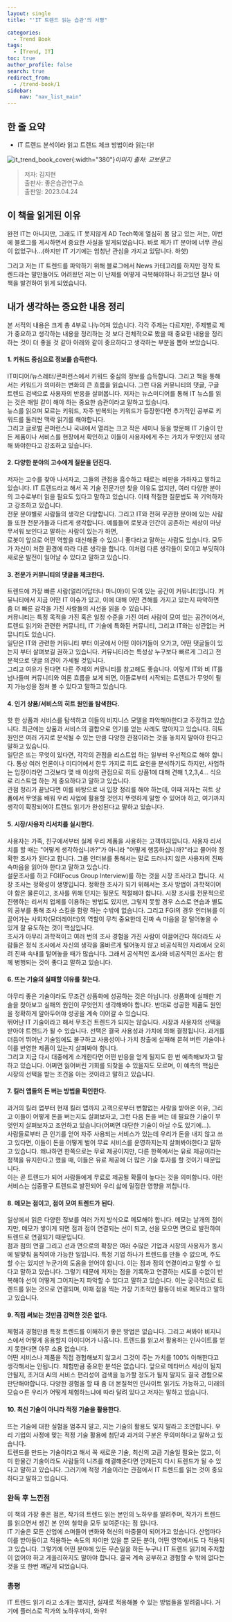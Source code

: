 ```yaml
---
layout: single 
title: "'IT 트렌드 읽는 습관'의 서평"

categories: 
  - Trend Book
tags:
  - [Trend, IT]
toc: true
author_profile: false
search: true
redirect_from:
  - /trend-book/1 
sidebar:
    nav: "nav_list_main"
---
```


## 한 줄 요약
- IT 트렌드 분석이라 읽고 트렌드 체크 방법이라 읽는다!

![it_trend_book_cover](/images/books/trend-book/it_trend_book_cover.jpeg){:width="380"}*이미지 출처: 교보문고*

> 저자: 김지현 \
> 출판사: 좋은습관연구소 \
> 출판일: 2023.04.24 


## 이 책을 읽게된 이유 
완전 IT는 아니지만, 그래도 IT 못지않게 AD Tech쪽에 열심히 몸 담고 있는 저는, 이번에 블로그를 게시하면서 중요한 사실을 알게되었습니다.
바로 제가 IT 분야에 너무 관심이 없었구나...(하지만 IT 기기에는 엄청난 관심을 가지고 있답니다. 하핫) 

그리고 저는 IT 트렌드를 파악하기 위해 블로그에서 News 카테고리를 하지만 정작 트렌드라는 말만들어도 어려웠던 저는 이 난제를 어떻게 극복해야하나 하고있던 찰나 이 책을 발견하여 읽게 되었습니다. 

## 내가 생각하는 중요한 내용 정리 

본 서적의 내용은 크게 총 4부로 나누어져 있습니다. 각각 주제는 다르지만, 주제별로 제가 중요하고 생각하는 내용을 정리하는 것 보다 전체적으로 봤을 때 중요한 내용을 정리하는 것이 더 좋을 것 같아 아래와 같이 중요하다고 생각하는 부분을 뽑아 보았습니다.

#### 1. 키워드 중심으로 정보를 습득한다.
IT미디어/뉴스레터/콘퍼런스에서 키워드 중심의 정보를 습득합니다. 그리고 책을 통해서는 키워드가 의미하는 변화의 큰 흐름을 읽습니다. 그런 다음 커뮤니티의 댓글, 구글 트렌드 검색으로 사용자의 반응을 살펴봅니다.
저자는 뉴스미디어를 통해 IT 뉴스를 읽는 것은 매일 같이 해야 하는 중요한 습관이라고 말하고 있습니다.\
뉴스를 읽으며 모르는 키워드, 자주 반복되는 키워드가 등장한다면 추가적인 공부로 키워드를 둘러싼 맥락 읽기를 해야합니다.\
그리고 글로벌 콘퍼런스나 국내에서 열리는 크고 작은 세미나 등을 방문해 IT 기술이 만든 제품이나 서비스를 현장에서 확인하고 이들이 사용자에게 주는 가치가 무엇인지 생각해 봐야한다고 강조하고 있습니다.

#### 2. 다양한 분야의 고수에게 질문을 던진다. 
저자는 고수를 찾아 나서자고, 그들의 관점을 흡수하고 때로는 비판을 가하자고 말하고 있습니다. IT 트렌드라고 해서 꼭 기술 전문가만 찾을 이유도 없지만, 여러 다양한 분야의 고수로부터 읽을 필요도 있다고 말하고 있습니다. 이때 적절한 질문법도 꼭 기억하자고 강조하고 있습니다.\
전문 분야별로 사람들의 생각은 다양합니다. 그리고 IT와 전혀 무관한 분야에 있는 사람들 또한 전문가들과 다르게 생각합니다. 예를들어 로봇과 인간이 공존하는 세상이 마냥 무서워 보인다고 말하는 사람이 있는가 하면, \
로봇이 앞으로 어떤 역할을 대신해줄 수 있으니 좋다라고 말하는 사람도 있습니다. 모두가 자신이 처한 환경에 따라 다른 생각을 합니다. 이처럼 다른 생각들이 모이고 부딪혀야 새로운 발전이 일어날 수 있다고 말하고 있습니다.

#### 3. 전문가 커뮤니티의 댓글을 체크한다. 
트렌드에 가장 빠른 사람(얼리어답터나 마니아)이 모여 있는 공간이 커뮤니티입니다. 커뮤니티에서 지금 어떤 IT 이슈가 있고, 이에 대해 어떤 견해를 가지고 있는지 파악하면 좀 더 빠른 감각을 가진 사람들의 시선을 읽을 수 있습니다.\
커뮤니티는 특정 목적을 가진 혹은 일정 수준을 가진 여러 사람이 모여 있는 공간이어서, 트렌드 읽기와 관련한 커뮤니티, IT 기술에 특화된 커뮤니티, 그리고 IT와는 상관없는 커뮤니티도 있습니다.\
일단은 IT와 관련한 커뮤니티 부터 이곳에서 어떤 이야기들이 오가고, 어떤 댓글들이 있는지 부터 살펴보길 권하고 있습니다. 커뮤니티라는 특성상 누구보다 빠르게 그리고 전문적으로 댓글 의견이 가세될 것입니다.\
그리고 여유가 된다면 다른 주제의 커뮤니티를 참고해도 좋습니다. 이렇게 IT와 비 IT를 넘나들며 커뮤니티와 여론 흐름을 보게 되면, 이들로부터 시작되는 트렌드가 무엇이 될지 가능성을 점쳐 볼 수 있다고 말하고 있습니다.

#### 4. 인기 상품/서비스의 히트 원인을 탐색한다.
핫 한 상품과 서비스를 탐색하고 이들의 비지니스 모델을 파악해야한다고 주장하고 있습니다. 최근에는 상품과 서비스의 결합으로 인기를 얻는 사례도 많아지고 있습니다. 히트 원인은 여러 가지로 분석될 수 있는 만큼 다양한 관점이라는 것을 놓치지 말아야 한다고 말하고 있습니다.\
일단은 뜨는 무엇이 있다면, 각각의 관점을 리스트업 하는 일부터 우선적으로 해야 합니다. 통상 여러 언론이나 미디어에서 한두 가지로 히트 요인을 분석하기도 하지만, 사업하는 입장이라면 그것보다 몇 배 이상의 관점으로 히트 상품1에 대해 견해 1,2,3,4… 식으로 리스트업 하는 게 중요하다고 말하고 있습니다.\
관점 정리가 끝났다면 이를 바탕으로 내 입장 정리를 해야 하는데, 이때 저자는 히트 상품에서 무엇을 배워 우리 사업에 활용할 것인지 뚜렷하게 말할 수 있어야 하고, 여기까지 생각이 확장되어야 트렌드 읽기가 완성된다고 말하고 있습니다.

#### 5. 시장/사용자 리서치를 실시한다.
사용자는 가족, 친구에서부터 실제 우리 제품을 사용하는 고객까지입니다. 사용자 리서치를 할 때는 "어떻게 생각하십니까?"가 아니라 "어떻게 행동하십니까?"라고 물어야 정확한 조사가 된다고 합니다. 그룹 인터뷰를 통해서는 말로 드러나지 않은 사용자의 진짜 속마음을 읽어야 한다고 말하고 있습니다.\
설문조사를 하고 FGI(Focus Group Interview)를 하는 것을 시장 조사라고 합니다. 시장 조사는 정확성이 생명입니다. 정확한 조사가 되기 위해서는 조사 방법이 과학적이어야 함은 물론이고, 조사를 위해 던지는 질문도 적절해야 합니다. 시장 조사를 전문적으로 진행하는 리서치 업체를 이용하는 방법도 있지만, 그렇지 못할 경우 스스로 연습과 별도의 공부를 통해 조사 스킬을 함량 하는 수밖에 없습니다. 그리고 FGI의 경우 인터뷰를 이끌어가는 사회자(모더레이터)의 역할이 무척 중요한데 진짜 속 마음을 잘 털어놓을 수 있게 잘 유도하는 것이 핵심입니다.\
조사가 아무리 과학적이고 여러 번의 조사 경험을 가진 사람이 이끌어간다 하더라도 사람들은 정식 조사에서 자신의 생각을 올바르게 털어놓지 않고 비공식적인 자리에서 오히려 진짜 속내를 털어놓을 때가 많습니다. 그래서 공식적인 조사와 비공식적인 조사는 함께 병행되는 것이 좋다고 말하고 있습니다.

#### 6. 뜨는 기술의 실패할 이유를 찾는다.
아무리 좋은 기술이라도 무조건 상품화에 성공하는 것은 아닙니다. 상품화에 실패한 기술을 찾아보고 실패의 원인이 무엇인지 생각해봐야 합니다. 반대로 성공한 제품도 원인을 정확하게 알아두어야 성공을 계속 이어갈 수 있습니다.\
뛰어난 IT 기술이라고 해서 무조건 트렌드가 되지는 않습니다. 시장과 사용자의 선택을 받아야 트렌드가 될 수 있습니다. 선택은 결국 사용성과 가치에 의해 결정됩니다. 과거를 더듬어 뛰어난 기술임에도 불구하고 사용성이나 가치 창출에 실패해 묻혀 버린 기술이나 이를 반영한 제품이 있는지 살펴봐야 합니다.\
그리고 지금 다시 대중에게 소개한다면 어떤 반응을 얻게 될지도 한 번 예측해보자고 말하고 있습니다. 어쩌면 잃어버린 기회를 되찾을 수 있을지도 모르며, 이 예측의 핵심은 시장의 선택을 받는 조건을 아는 것이라고 말하고 있습니다.

#### 7. 킬러 앱들의 돈 버는 방법을 확인한다.
과거의 킬러 앱부터 현재 킬러 앱까지 고객으로부터 변함없는 사랑을 받아온 이유, 그리고 이들이 어떻게 돈을 버는지도 살펴보자고, 그런 다음 돈을 버는 데 필요한 기술이 무엇인지 살펴보자고 조언하고 있습니다(어쩌면 대단한 기술이 아닐 수도 있기에...).\
사람들로부터 큰 인기를 얻어 자주 사용되는 서비스가 있는데 우리가 돈을 내지 않고 쓰고 있다면, 이들이 돈을 어떻게 벌어 무료 서비스를 운영하지는지 살펴봐야한다고 말하고 있습니다. 왜냐하면 한쪽으로는 무료 제공이지만, 다른 한쪽에서는 유료 제공이라는 정책을 유지한다고 했을 때, 이들은 유료 제공에 더 많은 기술 투자를 할 것이기 때문입니다.\
이는 곧 트렌드가 되어 사람들에게 무료로 제공될 확률이 높다는 것을 의미합니다. 이런 서비스는 십중팔구 트렌드로 발전되어 우리 삷에 밀접한 영향을 끼칩니다.

#### 8. 메모는 점이고, 점이 모여 트렌드가 된다.
일상에서 읽은 다양한 정보를 여러 가지 방식으로 메모해야 합니다. 메모는 날개의 점이지만, 메모가 쌓이게 되면 점과 점이 연결되는 선이 되고, 선을 모으면 면으로 발전하여 트렌드로 연결되기 때문입니다.\
점과 점의 연결 그리고 선과 면으로의 확장은 여러 수많은 기업과 시장의 사용자가 동시에 발맞춰 움직여야 가능한 일입니다. 특정 기업 하나가 트렌드를 만들 수 없으며, 주도할 수는 있지만 누군가의 도움을 얻어야 합니다. 이는 점과 점의 연결이라고 말할 수 있다고 말하고 있습니다. 그렇기 때문에 저자는 점을 기록하고 연결하는 시도를 수없이 반복해야 선이 어떻게 그어지는지 파악할 수 있다고 말하고 있습니다. 이는 궁극적으로 트렌드를 읽는 것으로 연결되며, 이때 점을 찍는 가장 기초적인 활동이 바로 메모라고 말하고 있습니다.

#### 9. 직접 써보는 것만큼 강력한 것은 없다.
체험과 경험만큼 특정 트렌드를 이해하기 좋은 방법은 없습니다. 그리고 써봐야 비지니스에서 어떻게 응용할지 아이디어가 나옵니다. 트렌드를 읽고서 활용하는 인사이트를 얻지 못한다면 아무 소용 없습니다.\
어떤 서비스나 제품을 직접 경헙해보지 않고서 그것이 주는 가치를 100% 이해한다고 생각해서는 안됩니다. 체험만큼 중요한 분석은 없습니다. 앞으로 메타버스 세상이 될지 안될지, 초거대 AI의 서비스 편리성이 검색을 능가할 정도가 될지 말지도 결국 경험으로 판단해야합니다. 다양한 경험을 할 때 좀 더 본질적인 인사이트 읽기도 가능하고, 미래의 모습ㅇ른 우리가 어떻게 체험하느냐에 따라 달려 있다고 저자는 말하고 있습니다. 

#### 10. 최신 기술이 아니라 적정 기술을 활용한다.
뜨는 기술에 대한 실험을 멈추지 말고, 지는 기술의 활용도 잊지 말라고 조언합니다. 우리 기업의 사정에 맞는 적정 기술 활용에 첨단과 과거의 구분은 무의미하다고 말하고 있습니다.\
트렌드를 만드는 기술이라고 해서 꼭 새로운 기술, 최신의 고급 기술일 필요는 없고, 이미 한물간 기술이라도 사람들의 니즈를 해결해준다면 언제든지 다시 트렌드가 될 수 있다고 말하고 있습니다. 그러기에 적정 기술이라는 관점에서 IT 트렌드를 읽는 것이 중요하다고 말하고 있습니다.

### 완독 후 느낀점 
이 책의 가장 좋은 점은, 작가의 트렌드 읽는 본인의 노하우를 알려주며, 작가가 트렌드를 읽으면서 생긴 본 인의 철학을 모두 보여준다는 점 입니다.\
IT 기술은 모든 산업에 스며들어 변화와 혁신의 마중물이 되어가고 있습니다. 산업마다 이를 받아들이고 적용하는 속도의 차이만 있을 뿐 모든 분야, 어떤 영역에서도 다 적용되고 있습니다. 그렇기에 어떤 분야에 있든 무슨일을 하든 누구나 IT 트렌드 읽기에 주저함이 없어야 하고 게을리하지도 말아야 합니다. 결국 계속 공부하고 경험할 수 밖에 없다는 것을 또 한번 꺠닫게 되었습니다.

### 총평
IT 트렌드 읽기 라고 소개는 했지만, 실재로 적용해볼 수 있는 방법들을 알려줍니다. 거기에 플러스로 작가의 노하우까지, 와우!
